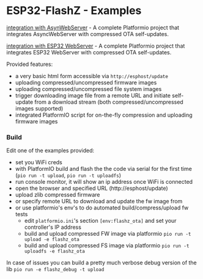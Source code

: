 ESP32-FlashZ - Examples
======

[integration with AsynWebServer](/examples/asyncserver-flashz) - A complete Platformio project that integrates AsyncWebServer with compressed OTA self-updates.

[integration with ESP32 WebServer](/examples/httpserver-flashz) - A complete Platformio project that integrates ESP32 WebServer with compressed OTA self-updates.


Provided features:

 - a very basic html form accessible via `http://esphost/update`
 - uploading compressed/uncompressed firmware images
 - uploading compressed/uncompressed file system images
 - trigger downloading image file from a remote URL and initiate self-update from a download stream (both compressed/uncompressed images supported)
 - integrated PlatformIO script for on-the-fly compression and uploading firmware images

### Build
Edit one of the examples provided:

 - set you WiFi creds
 - with PlatformIO build and flash the the code via serial for the first time (`pio run -t upload`, `pio run -t uploadfs`)
 - run console monitor, it will show an ip address once WiFi is connected
 - open the browser and specified URL  (http://esphost/update)
 - upload zlib compressed firmware
 - or specify remote URL to download and update the fw image from
 - or use platformio's env's to do automated build/compress/upload fw tests
    - edit `platformio.ini`'s section `[env:flashz_ota]` and set your controller's IP address
    - build and upload compressed FW image via platformio `pio run -t upload -e flashz_ota`
    - build and upload compressed FS image via platformio `pio run -t uploadfs -e flashz_ota`

In case of issues you can build a pretty much verbose debug version of the lib `pio run -e flashz_debug -t upload`
